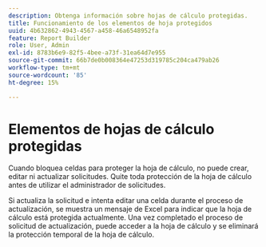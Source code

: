 ```yaml
---
description: Obtenga información sobre hojas de cálculo protegidas.
title: Funcionamiento de los elementos de hoja protegidos
uuid: 4b632862-4943-4567-a458-46a6548952fa
feature: Report Builder
role: User, Admin
exl-id: 8783b6e9-82f5-4bee-a73f-31ea64d7e955
source-git-commit: 66b7de0b008364e47253d319785c204ca479ab26
workflow-type: tm+mt
source-wordcount: '85'
ht-degree: 15%

---
```


# Elementos de hojas de cálculo protegidas

Cuando bloquea celdas para proteger la hoja de cálculo, no puede crear, editar ni actualizar solicitudes. Quite toda protección de la hoja de cálculo antes de utilizar el administrador de solicitudes.

Si actualiza la solicitud e intenta editar una celda durante el proceso de actualización, se muestra un mensaje de Excel para indicar que la hoja de cálculo está protegida actualmente. Una vez completado el proceso de solicitud de actualización, puede acceder a la hoja de cálculo y se eliminará la protección temporal de la hoja de cálculo.
